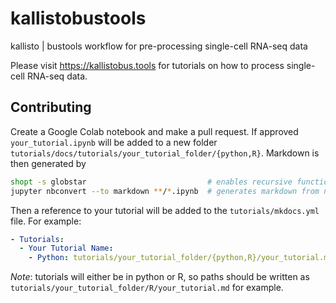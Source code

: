 # kallistobustools

kallisto | bustools workflow for pre-processing single-cell RNA-seq data

Please visit https://kallistobus.tools for tutorials on how to process single-cell RNA-seq data.

## Contributing

Create a Google Colab notebook and make a pull request. If approved `your_tutorial.ipynb` will be added to a new folder `tutorials/docs/tutorials/your_tutorial_folder/{python,R}`. Markdown is then generated by

```bash
shopt -s globstar                           # enables recursive function calls
jupyter nbconvert --to markdown **/*.ipynb  # generates markdown from notebooks
```

Then a reference to your tutorial will be added to the `tutorials/mkdocs.yml` file. For example:

```yaml
- Tutorials: 
  - Your Tutorial Name:
    - Python: tutorials/your_tutorial_folder/{python,R}/your_tutorial.md
```

*Note*: tutorials will either be in python or R, so paths should be written as `tutorials/your_tutorial_folder/R/your_tutorial.md` for example.
